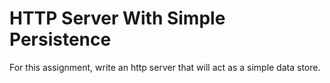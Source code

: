 # HTTP Server With Simple Persistence

For this assignment, write an http server that will act as a simple data store. 
